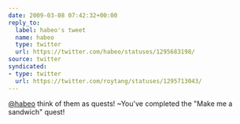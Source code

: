 ```yaml
---
date: 2009-03-08 07:42:32+00:00
reply_to:
  label: habeo's tweet
  name: habeo
  type: twitter
  url: https://twitter.com/habeo/statuses/1295683198/
source: twitter
syndicated:
- type: twitter
  url: https://twitter.com/roytang/statuses/1295713043/
---
```


[@habeo](https://twitter.com/habeo/) think of them as quests! ~You've completed the "Make me a sandwich" quest!